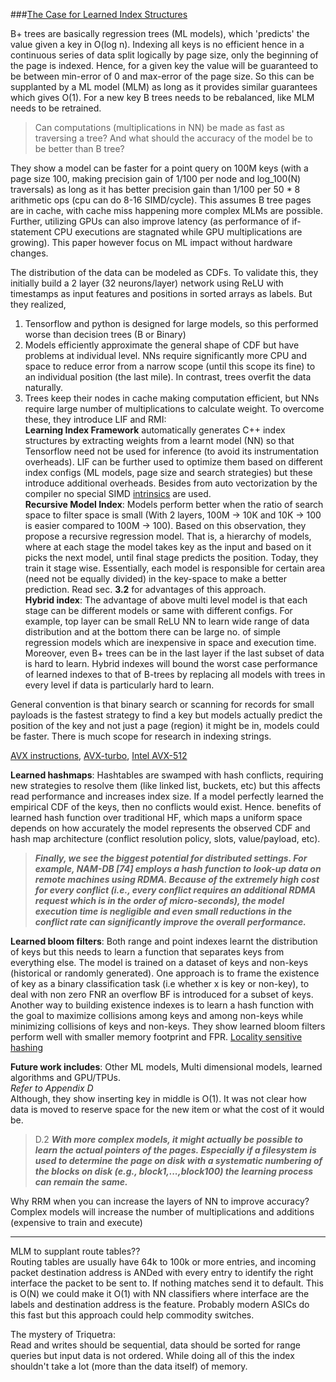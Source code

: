 
###[The Case for Learned Index Structures](https://www.cl.cam.ac.uk/~ey204/teaching/ACS/R244_2018_2019/papers/Kraska_SIGMOD_2018.pdf)

B+ trees are basically regression trees (ML models), which 'predicts' the value given a key in O(log n). Indexing all keys is no efficient hence in a continuous series of data split logically by page size, only the beginning of the page is indexed. Hence, for a given key the value will be guaranteed to be between min-error of 0 and max-error of the page size. So this can be supplanted by a ML model (MLM) as long as it provides similar guarantees which gives O(1). For a new key B trees needs to be rebalanced, like MLM needs to be retrained.

> Can computations (multiplications in NN) be made as fast as traversing a tree? And what should the accuracy of the model be to be better than B tree?

They show a model can be faster for a point query on 100M keys (with a page size 100, making precision gain of 1/100 per node and log_100(N) traversals) as long as it has better precision gain than 1/100 per 50 * 8 arithmetic ops (cpu can do 8-16 SIMD/cycle). This assumes B tree pages are in cache, with cache miss happening more complex MLMs are possible. Further, utilizing GPUs can also improve latency (as performance of if-statement CPU executions are stagnated while GPU multiplications are growing). This paper however focus on ML impact without hardware changes.

The distribution of the data can be modeled as CDFs. To validate this, they initially build a 2 layer (32 neurons/layer) network using ReLU with timestamps as input features and positions in sorted arrays as labels. But they realized,
1. Tensorflow and python is designed for large models, so this performed worse than decision trees (B or Binary)
2. Models efficiently approximate the general shape of CDF but have problems at individual level. NNs require significantly more CPU and space to reduce error from a narrow scope (until this scope its fine) to an individual position (the last mile). In contrast, trees overfit the data naturally.
3. Trees keep their nodes in cache making computation efficient, but NNs require large number of multiplications to calculate weight.
To overcome these, they introduce LIF and RMI:  
**Learning Index Framework** automatically generates C++ index structures by extracting weights from a learnt model (NN) so that Tensorflow need not be used for inference (to avoid its instrumentation overheads). LIF can be further used to optimize them based on different index configs (ML models, page size and search strategies) but these introduce additional overheads. Besides from auto vectorization by the compiler no special SIMD [intrinsics](https://stackoverflow.com/a/2268599/11338006) are used.  
**Recursive Model Index**: Models perform better when the ratio of search space to filter space is small (With 2 layers, 100M -> 10K and 10K -> 100 is easier compared to 100M -> 100). Based on this observation, they propose a recursive regression model. That is, a hierarchy of models, where at each stage the model takes key as the input and based on it picks the next model, until final stage predicts the position. Today, they train it stage wise. Essentially, each model is responsible for certain area (need not be equally divided) in the key-space to make a better prediction. Read sec. **3.2** for advantages of this approach.  
**Hybrid index**: The advantage of above multi level model is that each stage can be different models or same with different configs. For example, top layer can be small ReLU NN to learn wide range of data distribution and at the bottom there can be large no. of simple regression models which are inexpensive in space and execution time. Moreover, even B+ trees can be in the last layer if the last subset of data is hard to learn. Hybrid indexes will bound the worst case performance of learned indexes to that of B-trees by replacing all models with trees in every level if data is particularly hard to learn.  

General convention is that binary search or scanning for records for small payloads is the fastest strategy to find a key but models actually predict the position of the key and not just a page (region) it might be in, models could be faster. There is much scope for research in indexing strings.  

[AVX instructions](https://lemire.me/blog/2018/09/07/avx-512-when-and-how-to-use-these-new-instructions/), [AVX-turbo](https://github.com/travisdowns/avx-turbo), [Intel AVX-512](https://software.intel.com/sites/default/files/managed/c5/15/architecture-instruction-set-extensions-programming-reference.pdf)  

**Learned hashmaps**: Hashtables are swamped with hash conflicts, requiring new strategies to resolve them (like linked list, buckets, etc) but this affects read performance and increases index size. If a model perfectly learned the empirical CDF of the keys, then no conflicts would exist. Hence. benefits of learned hash function over traditional HF, which maps a uniform space depends on how accurately the model represents the observed CDF and hash map architecture (conflict resolution policy, slots, value/payload, etc).
> **_Finally, we see the biggest potential for distributed settings. For example, NAM-DB [74] employs a hash function to look-up data on remote machines using RDMA. Because of the extremely high cost for every conflict (i.e., every conflict requires an additional RDMA request which is in the order of micro-seconds), the model execution time is negligible and even small reductions in the conflict rate can significantly improve the overall performance._**  

**Learned bloom filters**: Both range and point indexes learnt the distribution of keys but this needs to learn a function that separates keys from everything else. The model is trained on a dataset of keys and non-keys (historical or randomly generated). One approach is to frame the existence of key as a binary classification task (i.e whether x is key or non-key), to deal with non zero FNR an overflow BF is introduced for a subset of keys. Another way to building existence indexes is to learn a hash function with the goal to maximize collisions among keys and among non-keys while minimizing collisions of keys and non-keys. They show learned bloom filters perform well with smaller memory footprint and FPR.
[Locality sensitive hashing](https://en.wikipedia.org/wiki/Locality-sensitive_hashing)

**Future work includes**: Other ML models, Multi dimensional models, learned algorithms and GPU/TPUs.  
_Refer to Appendix D_  
Although, they show inserting key in middle is O(1). It was not clear how data is moved to reserve space for the new item or what the cost of it would be.  
> D.2 **_With more complex models, it might actually be possible to learn the actual pointers of the pages. Especially if a filesystem is used to determine the page on disk with a systematic numbering of the blocks on disk (e.g., block1,...,block100) the learning process can remain the same._**  

Why RRM when you can increase the layers of NN to improve accuracy?  
Complex models will increase the number of multiplications and additions (expensive to train and execute)
***

MLM to supplant route tables??  
Routing tables are usually have 64k to 100k or more entries, and incoming packet destination address is ANDed with every entry to identify the right interface the packet to be sent to. If nothing matches send it to default.
This is O(N) we could make it O(1) with NN classifiers where interface are the labels and destination address is the feature. Probably modern ASICs do this fast but this approach could help commodity switches.

The mystery of Triquetra:  
Read and writes should be sequential, data should be sorted for range queries but input data is not ordered. While doing all of this the index shouldn't take a lot (more than the data itself) of memory.